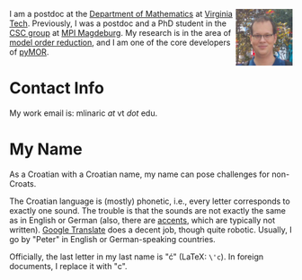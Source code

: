 <!--
.. title: Welcome
.. slug: index
.. date:
.. tags: Petar Mlinarić Mlinaric
.. category:
.. link:
.. description:
.. type: text
-->

<img
  align="right"
  width=20%
  src="images/profile.jpeg"
  alt="Petar Mlinarić profile picture">

I am a postdoc at the
[Department of Mathematics](https://math.vt.edu/) at
[Virginia Tech](https://vt.edu/).
Previously, I was a postdoc and a PhD student in the
[CSC group](https://www.mpi-magdeburg.mpg.de/csc) at
[MPI Magdeburg](https://www.mpi-magdeburg.mpg.de/2316/en).
My research is in the area of
[model order reduction](http://modelreduction.org),
and I am one of the core developers of [pyMOR](https://pymor.org).

# Contact Info

My work email is: mlinaric *at* vt *dot* edu.

# My Name

As a Croatian with a Croatian name, my name can pose challenges for non-Croats.

The Croatian language is (mostly) phonetic, i.e.,
every letter corresponds to exactly one sound.
The trouble is that the sounds are not exactly the same as in English or German
(also, there are [accents](https://hr.wikipedia.org/wiki/Naglasak),
which are typically not written).
[Google Translate](https://translate.google.com/?sl=hr&tl=en&text=Petar%20Mlinari%C4%87&op=translate)
does a decent job, though quite robotic.
Usually, I go by "Peter" in English or German-speaking countries.

Officially, the last letter in my last name is "ć"
(LaTeX: `\'c`).
In foreign documents, I replace it with "c".
